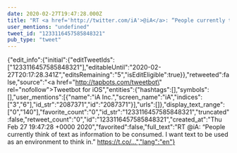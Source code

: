 ```yaml
---
date: 2020-02-27T19:47:28.000Z
title: "RT <a href='http://twitter.com/iA'>@iA</a>: “People currently think of text as information to be consumed. I want text to be used as an environment to think in.” https://t.co/…″"
user_mentions: "undefined"
tweet_id: "1233116457585848321"
pub_type: "tweet"
---
```

{"edit_info":{"initial":{"editTweetIds":["1233116457585848321"],"editableUntil":"2020-02-27T20:17:28.341Z","editsRemaining":"5","isEditEligible":true}},"retweeted":false,"source":"<a href=\"http://tapbots.com/tweetbot\" rel=\"nofollow\">Tweetbot for iΟS</a>","entities":{"hashtags":[],"symbols":[],"user_mentions":[{"name":"iA Inc.","screen_name":"iA","indices":["3","6"],"id_str":"2087371","id":"2087371"}],"urls":[]},"display_text_range":["0","140"],"favorite_count":"0","id_str":"1233116457585848321","truncated":false,"retweet_count":"0","id":"1233116457585848321","created_at":"Thu Feb 27 19:47:28 +0000 2020","favorited":false,"full_text":"RT @iA: “People currently think of text as information to be consumed. I want text to be used as an environment to think in.” https://t.co/…","lang":"en"}
